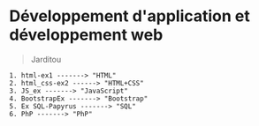 # **Développement d'application et développement web**

>Jarditou 

    1. html-ex1 -------> "HTML"
    2. html_css-ex2 ------> "HTML+CSS"
    3. JS_ex -------> "JavaScript"
    4. BootstrapEx -------> "Bootstrap"
    5. Ex SQL-Papyrus -------> "SQL"
    6. PhP -------> "PhP"
